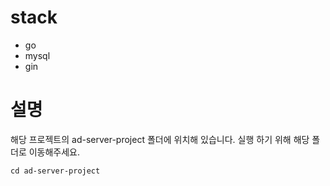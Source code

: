 # stack
- go
- mysql
- gin

# 설명
해당 프로젝트의 ad-server-project 폴더에 위치해 있습니다.
실행 하기 위해 해당 폴더로 이동해주세요.

`cd ad-server-project`